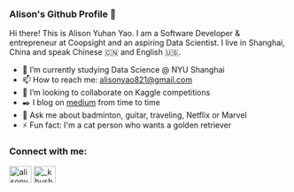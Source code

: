 ### Alison's Github Profile 👋

Hi there! This is Alison Yuhan Yao. I am a Software Developer & entrepreneur at Coopsight and an aspiring Data Scientist. I live in Shanghai, China and speak Chinese 🇨🇳 and English 🇺🇸. 

- 🌱 I’m currently studying Data Science @ NYU Shanghai
- 📫 How to reach me: alisonyao821@gmail.com
- 👯 I’m looking to collaborate on Kaggle competitions
- :black_nib: I blog on [medium](https://medium.com/@AlisonYuhanYao) from time to time
- 💬 Ask me about badminton, guitar, traveling, Netflix or Marvel
- ⚡ Fun fact: I'm a cat person who wants a golden retriever

<h3 align="left">Connect with me:</h3>
<p align="left">
<a href="https://www.linkedin.com/in/yuhanyao/" target="blank"><img align="center" src="https://cdn.jsdelivr.net/npm/simple-icons@3.0.1/icons/linkedin.svg" alt="alisonyao" height="30" width="40" /></a>
<a href="https://medium.com/@AlisonYuhanYao" target="blank"><img align="center" src="https://cdn.jsdelivr.net/npm/simple-icons@3.0.1/icons/medium.svg" alt="_khushboo.goel" height="30" width="40" /></a>
</p>

<!--
https://docs.github.com/en/github/setting-up-and-managing-your-github-profile/customizing-your-profile/managing-your-profile-readme

- 🔭 I’m currently working on ...
- 🤔 I’m looking for help with ...
- 😄 Pronouns: ...
-->

